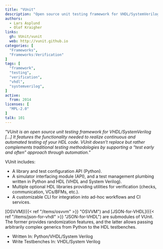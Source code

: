 ```yaml
---
title: "VUnit"
description: "Open source unit testing framework for VHDL/SystemVerilog"
authors:
  - Lars Asplund
  - Olof Kraigher
links:
  gh: VUnit/vunit
  web: http://vunit.github.io
categories: [
  "Frameworks",
  "Frameworks:Verification"
]
tags: [
  "framework",
  "testing",
  "verification",
  "vhdl",
  "systemverilog",
]
active:
  from: 2014
licenses: [
  "MPL-2.0"
]
talk: 101
---
```


*"VUnit is an open source unit testing framework for VHDL/SystemVerilog \[...\]  It features the functionality needed to realize continuous and automated testing of your HDL code. VUnit doesn’t replace but rather complements traditional testing methodologies by supporting a “test early and often” approach through automation."*

<!--more-->

VUnit includes:

- A library and test configuration API (Python).
- A simulator interfacing module (API), and a test management plumbing written in Python and HDL (VHDL and System Verilog).
- Multiple optional HDL libraries providing utilities for verification (checks, communication, VCs/BFMs, etc.).
- A customizable CLI for integration into ad-hoc workflows and CI services.

[OSVVM]({{< ref "/items/osvvm" >}} "OSVVM") and [JSON-for-VHDL]({{< ref "/items/json-for-vhdl" >}} "JSON-for-VHDL") are submodules of VUnit. The former provides randomization features, and the latter allows passing arbitrarily complex generics from Python to the HDL testbenches.

- Written In: Python/VHDL/System Verilog
- Write Testbenches In: VHDL/System Verilog

